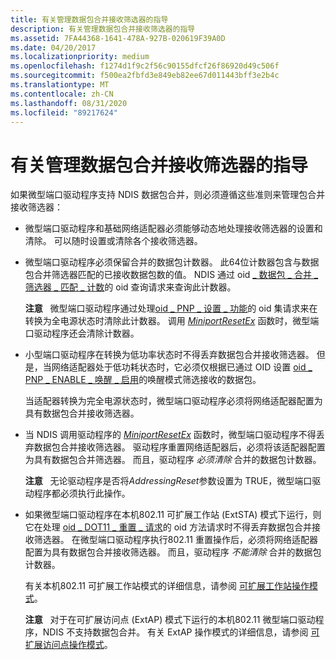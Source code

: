 ```yaml
---
title: 有关管理数据包合并接收筛选器的指导
description: 有关管理数据包合并接收筛选器的指导
ms.assetid: 7FA44368-1641-478A-927B-020619F39A0D
ms.date: 04/20/2017
ms.localizationpriority: medium
ms.openlocfilehash: f1274d1f9c2f56c90155dfcf26f86920d49c506f
ms.sourcegitcommit: f500ea2fbfd3e849eb82ee67d011443bff3e2b4c
ms.translationtype: MT
ms.contentlocale: zh-CN
ms.lasthandoff: 08/31/2020
ms.locfileid: "89217624"
---
```

# <a name="guidelines-for-managing-packet-coalescing-receive-filters"></a>有关管理数据包合并接收筛选器的指导


如果微型端口驱动程序支持 NDIS 数据包合并，则必须遵循这些准则来管理包合并接收筛选器：

-   微型端口驱动程序和基础网络适配器必须能够动态地处理接收筛选器的设置和清除。 可以随时设置或清除各个接收筛选器。

-   微型端口驱动程序必须保留合并的数据包计数器。 此64位计数器包含与数据包合并筛选器匹配的已接收数据包数的值。 NDIS 通过 oid [ \_ 数据包 \_ 合并 \_ 筛选器 \_ 匹配 \_ 计数](./oid-packet-coalescing-filter-match-count.md)的 oid 查询请求来查询此计数器。

    **注意**   微型端口驱动程序通过处理[oid \_ PNP \_ 设置 \_ 功能](./oid-pnp-set-power.md)的 oid 集请求来在转换为全电源状态时清除此计数器。 调用 [*MiniportResetEx*](/windows-hardware/drivers/ddi/ndis/nc-ndis-miniport_reset) 函数时，微型端口驱动程序还会清除计数器。

     

-   小型端口驱动程序在转换为低功率状态时不得丢弃数据包合并接收筛选器。 但是，当网络适配器处于低功耗状态时，它必须仅根据已通过 OID 设置 [oid \_ PNP \_ ENABLE \_ 唤醒 \_ 启用](./oid-pnp-enable-wake-up.md)的唤醒模式筛选接收的数据包。

    当适配器转换为完全电源状态时，微型端口驱动程序必须将网络适配器配置为具有数据包合并接收筛选器。

-   当 NDIS 调用驱动程序的 [*MiniportResetEx*](/windows-hardware/drivers/ddi/ndis/nc-ndis-miniport_reset) 函数时，微型端口驱动程序不得丢弃数据包合并接收筛选器。 驱动程序重置网络适配器后，必须将该适配器配置为具有数据包合并筛选器。 而且，驱动程序 *必须清除* 合并的数据包计数器。

    **注意**   无论驱动程序是否将*AddressingReset*参数设置为 TRUE，微型端口驱动程序都必须执行此操作。

     

-   如果微型端口驱动程序在本机802.11 可扩展工作站 (ExtSTA) 模式下运行，则它在处理 [oid \_ DOT11 \_ 重置 \_ 请求](/previous-versions/windows/hardware/wireless/oid-dot11-reset-request)的 oid 方法请求时不得丢弃数据包合并接收筛选器。 在微型端口驱动程序执行802.11 重置操作后，必须将网络适配器配置为具有数据包合并接收筛选器。 而且，驱动程序 *不能清除* 合并的数据包计数器。

    有关本机802.11 可扩展工作站模式的详细信息，请参阅 [可扩展工作站操作模式](/previous-versions/windows/hardware/wireless/extensible-station-operation-mode)。

    **注意**   对于在可扩展访问点 (ExtAP) 模式下运行的本机802.11 微型端口驱动程序，NDIS 不支持数据包合并。 有关 ExtAP 操作模式的详细信息，请参阅 [可扩展访问点操作模式](/previous-versions/windows/hardware/wireless/extensible-access-point-operation-mode)。

     

 

